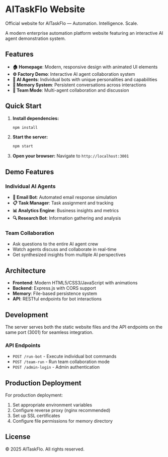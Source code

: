 # AITaskFlo Website

Official website for AITaskFlo — Automation. Intelligence. Scale.

A modern enterprise automation platform website featuring an interactive AI agent demonstration system.

## Features

- **🏠 Homepage**: Modern, responsive design with animated UI elements
- **⚙️ Factory Demo**: Interactive AI agent collaboration system
- **🤖 AI Agents**: Individual bots with unique personalities and capabilities
- **🧠 Memory System**: Persistent conversations across interactions
- **👥 Team Mode**: Multi-agent collaboration and discussion

## Quick Start

1. **Install dependencies:**
   ```bash
   npm install
   ```

2. **Start the server:**
   ```bash
   npm start
   ```

3. **Open your browser:**
   Navigate to `http://localhost:3001`

## Demo Features

### Individual AI Agents
- **💌 Email Bot**: Automated email response simulation
- **📋 Task Manager**: Task assignment and tracking
- **📊 Analytics Engine**: Business insights and metrics
- **🔍 Research Bot**: Information gathering and analysis

### Team Collaboration
- Ask questions to the entire AI agent crew
- Watch agents discuss and collaborate in real-time
- Get synthesized insights from multiple AI perspectives

## Architecture

- **Frontend**: Modern HTML5/CSS3/JavaScript with animations
- **Backend**: Express.js with CORS support
- **Memory**: File-based persistence system
- **API**: RESTful endpoints for bot interactions

## Development

The server serves both the static website files and the API endpoints on the same port (3001) for seamless integration.

### API Endpoints
- `POST /run-bot` - Execute individual bot commands
- `POST /team-run` - Run team collaboration mode
- `POST /admin-login` - Admin authentication

## Production Deployment

For production deployment:
1. Set appropriate environment variables
2. Configure reverse proxy (nginx recommended)
3. Set up SSL certificates
4. Configure file permissions for memory directory

## License

© 2025 AITaskFlo. All rights reserved.
